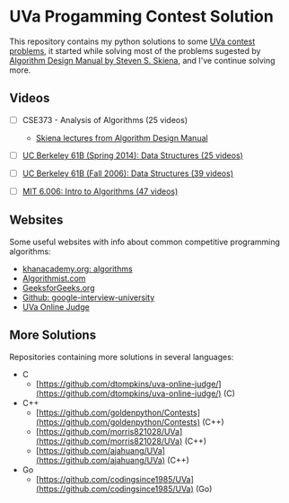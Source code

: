 # UVa Progamming Contest Solution

This repository contains my python solutions to some [UVa contest problems]((https://uva.onlinejudge.org)), 
it started while solving most of the problems sugested by [Algorithm Design Manual by Steven S. Skiena](https://www.amazon.com/dp/1849967202),
and I've continue solving more.


## Videos 

- [ ] CSE373 - Analysis of Algorithms (25 videos)
    - [Skiena lectures from Algorithm Design Manual](https://www.youtube.com/watch?v=ZFjhkohHdAA&list=PLOtl7M3yp-DV69F32zdK7YJcNXpTunF2b&index=1)

- [ ] [UC Berkeley 61B (Spring 2014): Data Structures (25 videos)](https://www.youtube.com/watch?v=mFPmKGIrQs4&list=PL-XXv-cvA_iAlnI-BQr9hjqADPBtujFJd)

- [ ] [UC Berkeley 61B (Fall 2006): Data Structures (39 videos)](https://www.youtube.com/playlist?list=PL4BBB74C7D2A1049C)

- [ ] [MIT 6.006: Intro to Algorithms (47 videos)](https://www.youtube.com/watch?v=HtSuA80QTyo&list=PLUl4u3cNGP61Oq3tWYp6V_F-5jb5L2iHb&nohtml5=False)


## Websites

Some useful websites with info about common competitive programming algorithms:

- [khanacademy.org: algorithms](https://www.khanacademy.org/computing/computer-science/algorithms/)
- [Algorithmist.com](http://www.algorithmist.com/)
- [GeeksforGeeks.org](http://www.geeksforgeeks.org/top-10-algorithms-in-interview-questions/)
- [Github: google-interview-university](https://github.com/jwasham/google-interview-university)
- [UVa Online Judge](https://uva.onlinejudge.org)


## More Solutions

Repositories containing more solutions in several languages:

- C
    - [https://github.com/dtompkins/uva-online-judge/](https://github.com/dtompkins/uva-online-judge/) (C)
- C++
	- [https://github.com/goldenpython/Contests](https://github.com/goldenpython/Contests) (C++)
	- [https://github.com/morris821028/UVa](https://github.com/morris821028/UVa) (C++)
	- [https://github.com/ajahuang/UVa](https://github.com/ajahuang/UVa) (C++)
- Go
	- [https://github.com/codingsince1985/UVa](https://github.com/codingsince1985/UVa) (Go)


